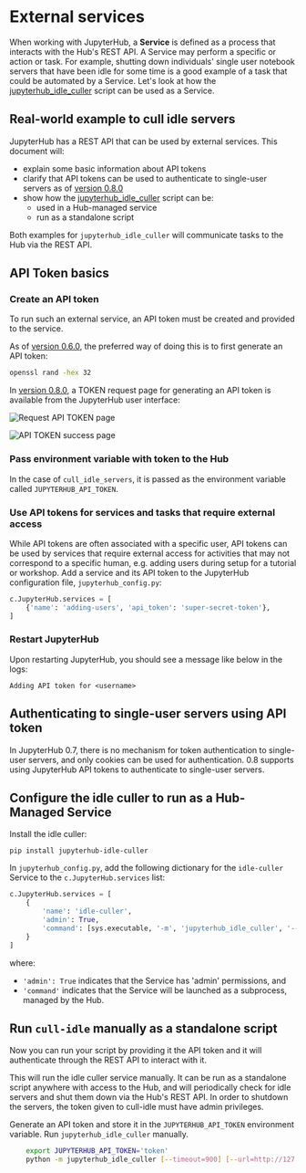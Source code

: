 # External services

When working with JupyterHub, a **Service** is defined as a process
that interacts with the Hub's REST API. A Service may perform a specific
or action or task. For example, shutting down individuals' single user
notebook servers that have been idle for some time is a good example of
a task that could be automated by a Service. Let's look at how the
[jupyterhub_idle_culler][] script can be used as a Service.

## Real-world example to cull idle servers

JupyterHub has a REST API that can be used by external services. This
document will:

- explain some basic information about API tokens
- clarify that API tokens can be used to authenticate to
  single-user servers as of [version 0.8.0](../changelog)
- show how the [jupyterhub_idle_culler][] script can be:
    - used in a Hub-managed service
    - run as a standalone script

Both examples for `jupyterhub_idle_culler` will communicate tasks to the
Hub via the REST API.

## API Token basics

### Create an API token

To run such an external service, an API token must be created and
provided to the service.

As of [version 0.6.0](../changelog), the preferred way of doing
this is to first generate an API token:

```bash
openssl rand -hex 32
```

In [version 0.8.0](../changelog), a TOKEN request page for
generating an API token is available from the JupyterHub user interface:

![Request API TOKEN page](../images/token-request.png)

![API TOKEN success page](../images/token-request-success.png)

### Pass environment variable with token to the Hub

In the case of `cull_idle_servers`, it is passed as the environment
variable called `JUPYTERHUB_API_TOKEN`.

### Use API tokens for services and tasks that require external access

While API tokens are often associated with a specific user, API tokens
can be used by services that require external access for activities
that may not correspond to a specific human, e.g. adding users during
setup for a tutorial or workshop. Add a service and its API token to the
JupyterHub configuration file, `jupyterhub_config.py`:

```python
c.JupyterHub.services = [
    {'name': 'adding-users', 'api_token': 'super-secret-token'},
]
```

### Restart JupyterHub

Upon restarting JupyterHub, you should see a message like below in the
logs:

```
Adding API token for <username>
```

## Authenticating to single-user servers using API token

In JupyterHub 0.7, there is no mechanism for token authentication to
single-user servers, and only cookies can be used for authentication.
0.8 supports using JupyterHub API tokens to authenticate to single-user
servers.

## Configure the idle culler to run as a Hub-Managed Service

Install the idle culler:

```
pip install jupyterhub-idle-culler
```

In `jupyterhub_config.py`, add the following dictionary for the
`idle-culler` Service to the `c.JupyterHub.services` list:

```python
c.JupyterHub.services = [
    {
        'name': 'idle-culler',
        'admin': True,
        'command': [sys.executable, '-m', 'jupyterhub_idle_culler', '--timeout=3600'],
    }
]
```

where:

- `'admin': True` indicates that the Service has 'admin' permissions, and
- `'command'` indicates that the Service will be launched as a
  subprocess, managed by the Hub.

## Run `cull-idle` manually as a standalone script

Now you can run your script by providing it
the API token and it will authenticate through the REST API to
interact with it.

This will run the idle culler service manually. It can be run as a standalone
script anywhere with access to the Hub, and will periodically check for idle
servers and shut them down via the Hub's REST API. In order to shutdown the
servers, the token given to cull-idle must have admin privileges.

Generate an API token and store it in the `JUPYTERHUB_API_TOKEN` environment
variable. Run `jupyterhub_idle_culler` manually.

```bash
    export JUPYTERHUB_API_TOKEN='token'
    python -m jupyterhub_idle_culler [--timeout=900] [--url=http://127.0.0.1:8081/hub/api]
```

[jupyterhub_idle_culler]: https://github.com/jupyterhub/jupyterhub-idle-culler
